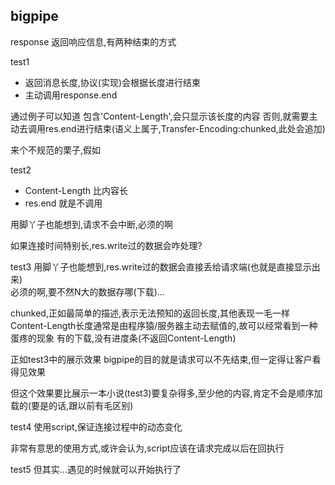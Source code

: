 ## bigpipe  

response 返回响应信息,有两种结束的方式

test1
* 返回消息长度,协议(实现)会根据长度进行结束
* 主动调用response.end

通过例子可以知道
包含'Content-Length',会只显示该长度的内容
否则,就需要主动去调用res.end进行结束(语义上属于,Transfer-Encoding:chunked,此处会追加)

来个不规范的栗子,假如

test2
* Content-Length 比内容长
* res.end 就是不调用

用脚丫子也能想到,请求不会中断,必须的啊

如果连接时间特别长,res.write过的数据会咋处理?

test3
用脚丫子也能想到,res.write过的数据会直接丢给请求端(也就是直接显示出来)    
必须的啊,要不然N大的数据存哪(下载)...

chunked,正如最简单的描述,表示无法预知的返回长度,其他表现一毛一样    
Content-Length长度通常是由程序猿/服务器主动去赋值的,故可以经常看到一种蛋疼的现象
有的下载,没有进度条(不返回Content-Length)

正如test3中的展示效果
bigpipe的目的就是请求可以不先结束,但一定得让客户看得见效果

但这个效果要比展示一本小说(test3)要复杂得多,至少他的内容,肯定不会是顺序加载的(要是的话,跟以前有毛区别)

test4
使用script,保证连接过程中的动态变化

非常有意思的使用方式,或许会认为,script应该在请求完成以后在回执行

test5
但其实...遇见</script>的时候就可以开始执行了
